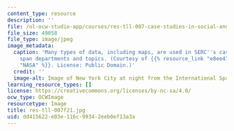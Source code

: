 ```yaml
---
content_type: resource
description: ''
file: /ol-ocw-studio-app/courses/res-tll-007-case-studies-in-social-and-ethical-responsibilities-of-computing-fall-2021/dd415622e03e116c99342eeb0ef13a3a_res-tll-007f21.jpg
file_size: 49058
file_type: image/jpeg
image_metadata:
  caption: 'Many types of data, including maps, are used in SERC''s case studies which
    span departments and topics. (Courtesy of {{% resource_link "e8ee4790-621f-4929-a578-823508b43cff"
    "NASA" %}}. License: Public Domain.)'
  credit: ''
  image-alt: Image of New York City at night from the International Space Station.
learning_resource_types: []
license: https://creativecommons.org/licenses/by-nc-sa/4.0/
ocw_type: OCWImage
resourcetype: Image
title: res-tll-007f21.jpg
uid: dd415622-e03e-116c-9934-2eeb0ef13a3a
---
```

